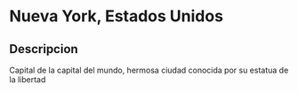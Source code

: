 # Nueva York, Estados Unidos

## Descripcion
Capital de la capital del mundo, hermosa ciudad conocida por su estatua de la libertad
